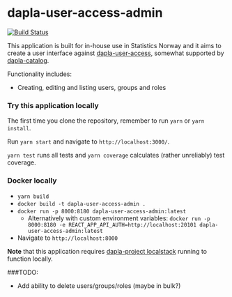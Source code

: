# dapla-user-access-admin

[![Build Status](https://dev.azure.com/statisticsnorway/Dapla/_apis/build/status/statisticsnorway.dapla-user-access-admin?branchName=master)](https://dev.azure.com/statisticsnorway/Dapla/_build/latest?definitionId=130&branchName=master)

This application is built for in-house use in Statistics Norway and it aims to create a user interface against
[dapla-user-access](https://github.com/statisticsnorway/dataset-access), somewhat supported by
[dapla-catalog](https://github.com/statisticsnorway/dapla-catalog).

Functionality includes:

* Creating, editing and listing users, groups and roles

### Try this application locally

The first time you clone the repository, remember to run `yarn` or `yarn install`.

Run `yarn start` and navigate to `http://localhost:3000/`.

`yarn test` runs all tests and `yarn coverage` calculates (rather unreliably) test coverage.

### Docker locally

* `yarn build`
* `docker build -t dapla-user-access-admin .`
* `docker run -p 8000:8180 dapla-user-access-admin:latest`
    * Alternatively with custom environment
      variables: `docker run -p 8000:8180 -e REACT_APP_API_AUTH=http://localhost:20101 dapla-user-access-admin:latest`
* Navigate to `http://localhost:8000`

**Note** that this application
requires [dapla-project localstack](https://github.com/statisticsnorway/dapla-project/blob/master/localstack/README.md)
running to function locally.

###TODO:

* Add ability to delete users/groups/roles (maybe in bulk?)
